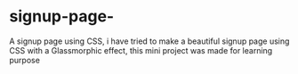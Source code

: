 # signup-page-
A signup page using CSS, i  have tried to make a beautiful signup page using CSS with a Glassmorphic effect, this mini project was made for learning purpose
